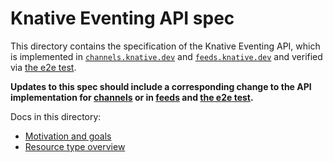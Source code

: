 # Knative Eventing API spec

This directory contains the specification of the Knative Eventing API, which is
implemented in [`channels.knative.dev`](/pkg/apis/channels/v1alpha1) and
[`feeds.knative.dev`](/pkg/apis/feeds/v1alpha1) and verified via [the e2e
test](/test/e2e).

**Updates to this spec should include a corresponding change to the
API implementation for [channels](/pkg/apis/channels/v1alpha1) or
in [feeds](/pkg/apis/feeds/v1alpha1) and [the e2e test](/test/e2e).**

Docs in this directory:

* [Motivation and goals](motivation.md)
* [Resource type overview](overview.md)
<!-- * [Knative Eventing API spec](spec.md) -->
<!-- * [Error conditions and reporting](errors.md) -->
<!-- * [Sample API usage](normative_examples.md) -->